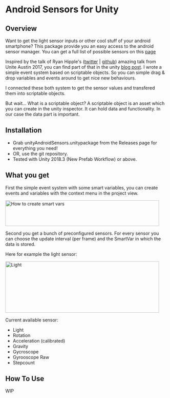 # Android Sensors for Unity

## Overview
Want to get the light sensor inputs or other cool stuff of your android smartphone? This package provide you an easy access to the android sensor manager. You can get a full list of possible sensors on this [page](https://developer.android.com/guide/topics/sensors/sensors_overview)

Inspired by the talk of Ryan Hipple's ([twitter](https://twitter.com/roboryantron) | [github](https://github.com/roboryantron)) amazing talk from Unite Austin 2017, you can find part of that in the unity [blog post](https://unity3d.com/how-to/architect-with-scriptable-objects). I wrote a simple event system based on scriptable objects. So you can simple drag & drop variables and events around to get nice new behaviours.

I connected these both system to get the sensor values and transfered them into scriptable objects.

But wait... What is a scriptable object?
A scriptable object is an asset which you can create in the unity inspector. It can hold data and functionality. In our case the data part is important.

## Installation

* Grab unityAndroidSensors.unitypackage from the Releases page for everything you need!
* OR, use the git repository.
* Tested with Unity 2018.3 (New Prefab Workflow) or above.

## What you get

First the simple event system with some smart variables, you can create events and variables with the context menu in the project view.

<img src="https://imgur.com/Y5V1NwW.png" alt="How to create smart vars" width="480" height="80">

Second you get a bunch of preconfigured sensors. For every sensor you can choose the update interval (per frame) and the SmartVar in which the data is stored.

Here for example the light sensor:

<img src="https://imgur.com/EKwcR8B.png" alt="Light" width="480" height="160">

Current available sensor:
* Light
* Rotation
* Acceleration (calibrated)
* Gravity
* Gycroscope 
* Gyrooscope Raw
* Stepcount

## How To Use

WIP

